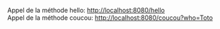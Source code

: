Appel de la méthode hello: <http://localhost:8080/hello>  
Appel de la méthode coucou: <http://localhost:8080/coucou?who=Toto>  
